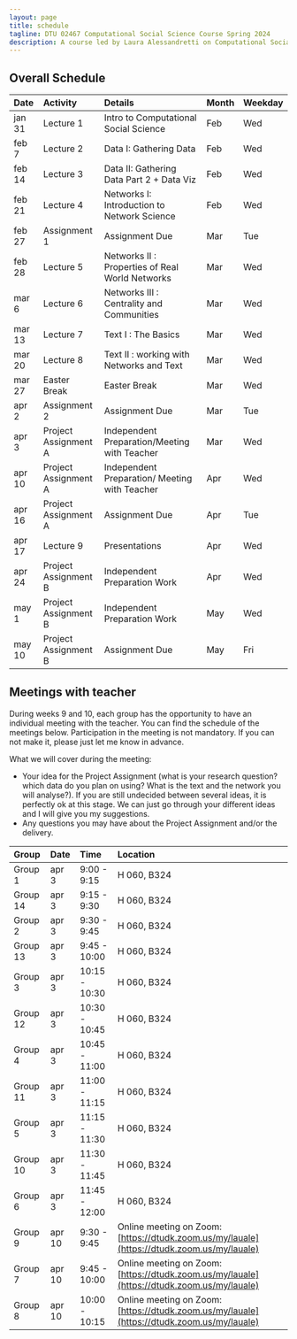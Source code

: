 ```yaml
---
layout: page
title: schedule
tagline: DTU 02467 Computational Social Science Course Spring 2024
description: A course led by Laura Alessandretti on Computational Social Science
---
```




## Overall Schedule

| Date        | Activity                     | Details                    |     Month     |    Weekday     |
| :---        |    :---                   |    :---                 |          :--- |           :--- |
| jan 31       | Lecture 1                   | Intro to Computational Social Science      | Feb           |      Wed       |
| feb 7       | Lecture 2                   | Data I: Gathering Data                     | Feb           |      Wed       |
| feb 14      | Lecture 3                   | Data II: Gathering Data Part 2 + Data Viz              | Feb           |      Wed       |
| feb 21      | Lecture 4                   | Networks I: Introduction to Network Science                   | Feb           |      Wed       |
| feb 27      | Assignment 1                | Assignment Due                    | Mar           |      Tue       |
| feb 28      | Lecture 5                   | Networks II : Properties of Real World Networks                     | Mar           |      Wed       |
| mar 6       | Lecture 6                   | Networks III : Centrality and Communities                    | Mar           |      Wed       |
| mar 13      | Lecture 7                   | Text I : The Basics                | Mar           |      Wed       |
| mar 20      | Lecture 8                   |  Text II : working with Networks and Text  | Mar           |      Wed       |
| mar 27      | Easter Break               | Easter Break              | Mar           |      Wed       |
| apr 2      | Assignment 2              | Assignment Due                    | Mar           |      Tue       |
| apr 3       | Project Assignment A        |Independent Preparation/Meeting with Teacher | Mar           |      Wed       |
| apr 10      | Project Assignment A        |Independent Preparation/ Meeting with Teacher| Apr           |      Wed       |
| apr 16      | Project Assignment A        | Assignment Due                    | Apr           |      Tue       |
| apr 17      | Lecture 9                   | Presentations              | Apr           |      Wed       |
| apr 24      | Project Assignment B        |Independent Preparation Work| Apr           |      Wed       |
| may 1       | Project Assignment B        |Independent Preparation Work| May           |      Wed       |
| may 10      | Project Assignment B        | Assignment Due             | May           |      Fri       |



## Meetings with teacher

During weeks 9 and 10, each group has the opportunity to have an individual meeting with the teacher. You can find the schedule of the meetings below. Participation in the meeting is not mandatory. If you can not make it, please just let me know in advance.    


What we will cover during the meeting: 
* Your idea for the Project Assignment (what is your research question? which data do you plan on using? What is the text and the network you will analyse?). If you are still undecided between several ideas, it is perfectly ok at this stage. We can just go through your different ideas and I will give you my suggestions. 
* Any questions you may have about the Project Assignment and/or the delivery.     



    


 
| Group       | Date        | Time                    | Location            |
| :---             | :---          |    :---                      |    :---              |
| Group 1    | apr 3      | 9:00 - 9:15             |  H 060, B324   |
| Group 14  | apr 3      | 9:15 - 9:30             | H 060, B324     |
| Group 2    | apr 3      | 9:30 - 9:45             | H 060, B324   |
| Group 13  | apr 3      | 9:45 - 10:00           | H 060, B324   |
| Group 3    | apr 3      | 10:15 - 10:30         | H 060, B324  |
| Group 12  | apr 3      | 10:30 - 10:45         | H 060, B324 |
| Group 4    | apr 3      | 10:45 - 11:00         | H 060, B324   |
| Group 11  | apr 3      | 11:00 - 11:15          | H 060, B324  |
| Group 5    | apr 3      | 11:15 - 11:30          | H 060, B324   |
| Group 10  | apr 3      | 11:30 - 11:45          | H 060, B324  |
| Group 6    | apr 3      | 11:45 - 12:00          | H 060, B324   |
| Group 9    | apr 10    | 9:30 - 9:45              | Online meeting on Zoom: [https://dtudk.zoom.us/my/lauale](https://dtudk.zoom.us/my/lauale)  |
| Group 7    | apr 10    | 9:45 - 10:00            | Online meeting on Zoom: [https://dtudk.zoom.us/my/lauale](https://dtudk.zoom.us/my/lauale) |
| Group 8    | apr 10    | 10:00 - 10:15          | Online meeting on Zoom: [https://dtudk.zoom.us/my/lauale](https://dtudk.zoom.us/my/lauale)  |

